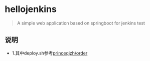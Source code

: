 # hellojenkins

> A simple web application based on springboot for jenkins test

## 说明

- 1.其中deploy.sh参考[princeqjzh/order](https://github.com/princeqjzh/order)

